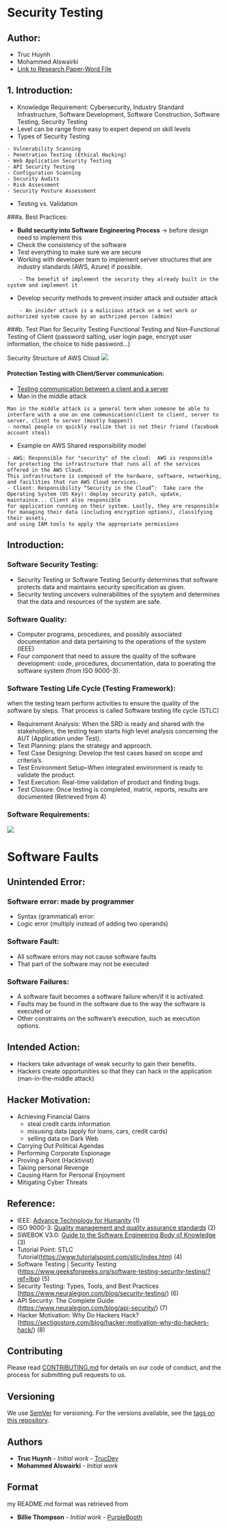 # Security Testing

## Author:
- Truc Huynh
- Mohammed Alswairki
- [Link to Research Paper-Word File](https://ind657-my.sharepoint.com/:w:/g/personal/huyntl02_pfw_edu/EREQ8HZ5ZnpEmlgh66AqLR0Bc5Aj6R21wPnLuFMnwC4k5g?e=LA2CBC)

## 1. Introduction:
- Knowledge Requirement: Cybersecurity, Industry Standard Infrastructure, Software Development, Software Construction, Software Testing, Security Testing
- Level can be range from easy to expert depend on skill levels
- Types of Security Testing
```
- Vulnerability Scanning
- Penetration Testing (Ethical Hacking)
- Web Application Security Testing
- API Security Testing
- Configuration Scanning
- Security Audits
- Risk Assessment
- Security Posture Assessment
```
- Testing vs. Validation

###a. Best Practices:
- <b>Build security into Software Engineering Process</b> -> before design need to
implement this
- Check the consistency of the software
- Test everything to make sure we are secure
- Working with developer team to implement server structures that are industry standards (AWS, Azure) if possible.
```
	- The benefit of implement the security they already built in the system and implement it
```
- Develop security methods to prevent insider attack and outsider attack
```
	- An insider attack is a malicious attack on a net work or authorized system cause by an authrized person (admin)
```

###b. Test Plan for Security Testing
Functional Testing and Non-Functional Testing of Client (password salting, user login page, encrypt user information, the choice to hide password...)

Security Structure of AWS Cloud
<img src="images/aws-shared-security.JPG">

#### Protection Testing with Client/Server communication:
- [Testing communication between a client and a server](https://www.ibm.com/docs/en/ibm-mq/7.5?topic=installation-testing-communication-between-client-server)
- Man in the middle attack
```
Man in the middle attack is a general term when someone be able to interfare with a one on one communication(client to client, server to server, client to server (mostly happen))
- normal people cn quickly realize that is not their friend (facebook account steal)
```
- Example on AWS Shared responsibility model
```
- AWS: Responsible for "security" of the cloud:  AWS is responsible for protecting the infrastructure that runs all of the services offered in the AWS Cloud. 
This infrastructure is composed of the hardware, software, networking, and facilities that run AWS Cloud services.
- Client: Responsibility “Security in the Cloud”:  Take care the Operating System (OS Key): deploy security patch, update, maintaince... Client also responsible 
for application running on their system. Lastly, they are responsible for managing their data (including encryption options), classifying their assets, 
and using IAM tools to apply the appropriate permissions
```


## Introduction:
### Software Security Testing:
- Security Testing or Software Testing Security determines that software protects data and maintains security specification as given.
- Security testing uncovers vulnerabilities of the sysytem and determines that the data and resources of the system are safe.

### Software Quality:
- Computer programs, procedures, and possibly associated documentation and data pertaining to the operations of the system (IEEE)
- Four component that need to assure the quality of the software development: code, procedures, documentation, data to poerating the software system (from ISO 9000-3).

### Software Testing Life Cycle (Testing Framework):
when the testing team perform activities to ensure the quality of the software by steps. That process is called Software testing life cycle (STLC)
- Requirement Analysis: When the SRD is ready and shared with the stakeholders, the testing team starts high level analysis concerning the AUT (Application under Test).
- Test Planning: plans the strategy and approach.
- Test Case Designing: Develop the test cases based on scope and criteria’s.
- Test Environment Setup–When integrated environment is ready to validate the product.
- Test Execution: Real-time validation of product and finding bugs.
- Test Closure: Once testing is completed, matrix, reports, results are documented
(Retrieved from 4)

### Software Requirements:
<img src="images/software-requirements.JPG">

# Software Faults

## Unintended Error:
### Software error: made by programmer
- Syntax (grammatical) error:
- Logic error (multiply instead of adding two operands)

### Software Fault:
- All software errors may not cause software faults
- That part of the software may not be executed

### Software Failures:
- A software fault becomes a software failure when/if it is activated.
- Faults may be found in the software due to the way the software is
executed or
- Other constraints on the software’s execution, such as execution
options.

## Intended Action:
- Hackers take advantage of weak security to gain their benefits.
- Hackers create opportunities so that they can hack in the application (man-in-the-middle attack)

## Hacker Motivation:
- Achieving Financial Gains
  - steal credit cards information
  - misusing data (apply for loans, cars, credit cards)
  - selling data on Dark Web
- Carrying Out Political Agendas
- Performing Corporate Espionage
- Proving a Point (Hacktivist)
- Taking personal Revenge
- Causing Harm for Personal Enjoyment
- Mitigating Cyber Threats

## Reference:
- IEEE: [Advance Technology for Humanity](https://www.ieee.org/) (1)
- ISO 9000-3: [Quality management and quality assurance standards](https://www.iso.org/standard/26364.html) (2)
- SWEBOK V3.0: [Guide to the Software Engineering Body of Knowledge](https://ieeecs-media.computer.org/media/education/swebok/swebok-v3.pdf) (3)
- Tutorial Point: STLC Tutorial(https://www.tutorialspoint.com/stlc/index.htm) (4)
- Software Testing | Security Testing (https://www.geeksforgeeks.org/software-testing-security-testing/?ref=lbp) (5)
- Security Testing: Types, Tools, and Best Practices (https://www.neuralegion.com/blog/security-testing/) (6)
- API Security: The Complete Guide (https://www.neuralegion.com/blog/api-security/) (7)
- Hacker Motivation: Why Do Hackers Hack? (https://sectigostore.com/blog/hacker-motivation-why-do-hackers-hack/) (8)

## Contributing
Please read [CONTRIBUTING.md](CONTRIBUTING.md) for details on our code of conduct, and the process for submitting pull requests to us.
## Versioning
We use [SemVer](http://semver.org/) for versioning. For the versions available, see the [tags on this repository]().
## Authors
* **Truc Huynh** - *Initial work* - [TrucDev](https://github.com/jackyhuynh)
* **Mohammed Alswairki** - *Initial work*
## Format
my README.md format was retrieved from
* **Billie Thompson** - *Initial work* - [PurpleBooth](https://github.com/PurpleBooth)


